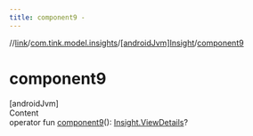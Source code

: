 ```yaml
---
title: component9 -
---
```

//[link](../../index.md)/[com.tink.model.insights](../index.md)/[[androidJvm]Insight](index.md)/[component9](component9.md)



# component9  
[androidJvm]  
Content  
operator fun [component9](component9.md)(): [Insight.ViewDetails](-view-details/index.md)?  



